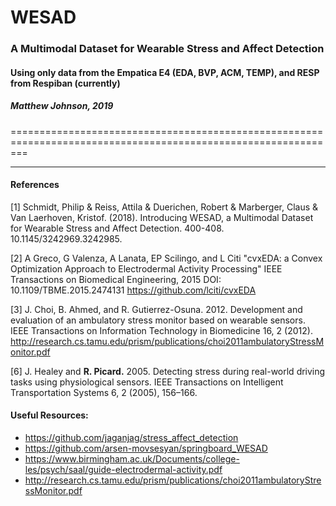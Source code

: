 # WESAD
###  A Multimodal Dataset for Wearable Stress and Affect Detection
#### Using only data from the Empatica E4 (EDA, BVP, ACM, TEMP), and RESP from Respiban (currently)


##### Matthew Johnson, 2019

===============================================================================================================







------------
   
#### References

[1] Schmidt, Philip & Reiss, Attila & Duerichen, Robert & Marberger, Claus & Van Laerhoven, Kristof. (2018). Introducing WESAD, a Multimodal Dataset for Wearable Stress and Affect Detection. 400-408. 10.1145/3242969.3242985. 

[2] A Greco, G Valenza, A Lanata, EP Scilingo, and L Citi
"cvxEDA: a Convex Optimization Approach to Electrodermal Activity Processing"
IEEE Transactions on Biomedical Engineering, 2015
DOI: 10.1109/TBME.2015.2474131
https://github.com/lciti/cvxEDA

[3] J. Choi, B. Ahmed, and R. Gutierrez-Osuna. 2012. Development and evaluation
of an ambulatory stress monitor based on wearable sensors. IEEE Transactions
on Information Technology in Biomedicine 16, 2 (2012).  
    http://research.cs.tamu.edu/prism/publications/choi2011ambulatoryStressMonitor.pdf
    
    
[6] J. Healey and **R. Picard.** 2005. Detecting stress during real-world driving tasks
using physiological sensors. IEEE Transactions on Intelligent Transportation
Systems 6, 2 (2005), 156–166.  


#### Useful Resources:
- https://github.com/jaganjag/stress_affect_detection
- https://github.com/arsen-movsesyan/springboard_WESAD
- https://www.birmingham.ac.uk/Documents/college-les/psych/saal/guide-electrodermal-activity.pdf
- http://research.cs.tamu.edu/prism/publications/choi2011ambulatoryStressMonitor.pdf
